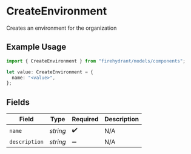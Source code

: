 # CreateEnvironment

Creates an environment for the organization

## Example Usage

```typescript
import { CreateEnvironment } from "firehydrant/models/components";

let value: CreateEnvironment = {
  name: "<value>",
};
```

## Fields

| Field              | Type               | Required           | Description        |
| ------------------ | ------------------ | ------------------ | ------------------ |
| `name`             | *string*           | :heavy_check_mark: | N/A                |
| `description`      | *string*           | :heavy_minus_sign: | N/A                |